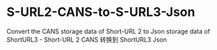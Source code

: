 # S-URL2-CANS-to-S-URL3-Json
Convert the CANS storage data of Short-URL 2 to Json storage data of ShortURL3 - Short-URL 2 CANS 转换到 ShortURL3 Json
